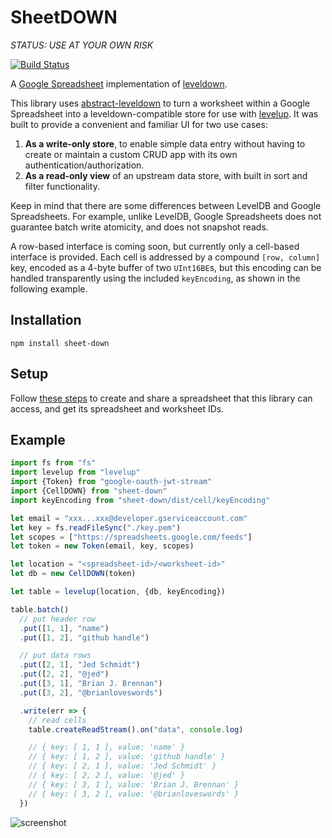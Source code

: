SheetDOWN
=========

*STATUS: USE AT YOUR OWN RISK*

[![Build Status](https://travis-ci.org/jed/sheet-down.svg)](https://travis-ci.org/jed/sheet-down)

A [Google Spreadsheet][] implementation of [leveldown][].

This library uses [abstract-leveldown][] to turn a worksheet within a Google Spreadsheet into a leveldown-compatible store for use with [levelup][]. It was built to provide a convenient and familiar UI for two use cases:

1. **As a write-only store**, to enable simple data entry without having to create or maintain a custom CRUD app with its own authentication/authorization.
2. **As a read-only view** of an upstream data store, with built in sort and filter functionality.

Keep in mind that there are some differences between LevelDB and Google Spreadsheets. For example, unlike LevelDB, Google Spreadsheets does not guarantee batch write atomicity, and does not snapshot reads.

A row-based interface is coming soon, but currently only a cell-based interface is provided. Each cell is addressed by a compound `[row, column]` key, encoded as a 4-byte buffer of two `UInt16BE`s, but this encoding can be handled transparently using the included `keyEncoding`, as shown in the following example.

Installation
------------

    npm install sheet-down

Setup
-----

Follow [these steps](SETUP.md) to create and share a spreadsheet that this library can access, and get its spreadsheet and worksheet IDs.

Example
-------

```javascript
import fs from "fs"
import levelup from "levelup"
import {Token} from "google-oauth-jwt-stream"
import {CellDOWN} from "sheet-down"
import keyEncoding from "sheet-down/dist/cell/keyEncoding"

let email = "xxx...xxx@developer.gserviceaccount.com"
let key = fs.readFileSync("./key.pem")
let scopes = ["https://spreadsheets.google.com/feeds"]
let token = new Token(email, key, scopes)

let location = "<spreadsheet-id>/<worksheet-id>"
let db = new CellDOWN(token)

let table = levelup(location, {db, keyEncoding})

table.batch()
  // put header row
  .put([1, 1], "name")
  .put([1, 2], "github handle")

  // put data rows
  .put([2, 1], "Jed Schmidt")
  .put([2, 2], "@jed")
  .put([3, 1], "Brian J. Brennan")
  .put([3, 2], "@brianloveswords")

  .write(err => {
    // read cells
    table.createReadStream().on("data", console.log)

    // { key: [ 1, 1 ], value: 'name' }
    // { key: [ 1, 2 ], value: 'github handle' }
    // { key: [ 2, 1 ], value: 'Jed Schmidt' }
    // { key: [ 2, 2 ], value: '@jed' }
    // { key: [ 3, 1 ], value: 'Brian J. Brennan' }
    // { key: [ 3, 2 ], value: '@brianloveswords' }
  })
```

![screenshot](https://cloud.githubusercontent.com/assets/4433/6543812/447a0d92-c4fb-11e4-80e7-cf8ff1589dc3.png)

[Google Spreadsheet]: https://docs.google.com/spreadsheets
[abstract-leveldown]: https://github.com/rvagg/abstract-leveldown
[levelup]: https://github.com/rvagg/node-levelup
[leveldown]: https://github.com/rvagg/node-leveldown
